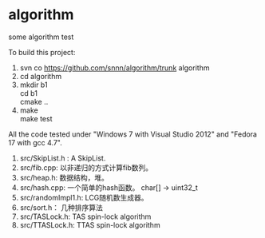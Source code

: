 ﻿algorithm
=========

some algorithm test

To build this project: <br/>
1. svn co https://github.com/snnn/algorithm/trunk algorithm <br/>
2. cd algorithm <br/>
3. mkdir b1 <br/>
   cd b1 <br/>
   cmake .. <br/>
4. make <br/>
   make test <br/>


All the code tested under "Windows 7 with Visual Studio 2012" and "Fedora 17 with gcc 4.7".
   
1. src/SkipList.h : A SkipList.
1. src/fib.cpp: 以非递归的方式计算fib数列。
1. src/heap.h: 数据结构，堆。
1. src/hash.cpp: 一个简单的hash函数。 char[] -> uint32_t
1. src/randomImpl1.h: LCG随机数生成器。
1. src/sort.h： 几种排序算法
1. src/TASLock.h: TAS spin-lock algorithm
1. src/TTASLock.h: TTAS spin-lock algorithm